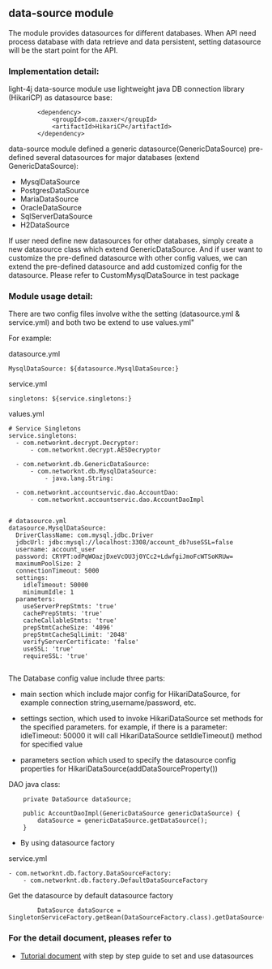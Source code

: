 ## data-source module

The module provides datasources for different databases. When API need  process database with data retrieve and data persistent, setting datasource will be the start point for the API.

### Implementation detail:

light-4j data-source module use lightweight java DB connection library (HikariCP) as datasource base:

```
        <dependency>
            <groupId>com.zaxxer</groupId>
            <artifactId>HikariCP</artifactId>
        </dependency>

```
data-source module defined a generic datasource(GenericDataSource)  pre-defined several datasources for major databases (extend GenericDataSource):

 - MysqlDataSource
 - PostgresDataSource
 - MariaDataSource
 - OracleDataSource
 - SqlServerDataSource
 - H2DataSource

If user need define new datasources for other databases, simply create a new datasource class which extend GenericDataSource. 
And if user want to customize the pre-defined datasource with other config values, we can extend the pre-defined datasource and add customized config for the datasource.
Please refer to CustomMysqlDataSource in test package

### Module usage detail:
 
There are two config files involve withe the setting (datasource.yml & service.yml) and both two be extend to use values.yml"

For example:

datasource.yml

```
MysqlDataSource: ${datasource.MysqlDataSource:}

```  

service.yml

```
singletons: ${service.singletons:}

```

values.yml

```
# Service Singletons
service.singletons:
  - com.networknt.decrypt.Decryptor:
      - com.networknt.decrypt.AESDecryptor

  - com.networknt.db.GenericDataSource:
      - com.networknt.db.MysqlDataSource:
          - java.lang.String: 

  - com.networknt.accountservic.dao.AccountDao:
      - com.networknt.accountservic.dao.AccountDaoImpl


# datasource.yml
datasource.MysqlDataSource:
  DriverClassName: com.mysql.jdbc.Driver
  jdbcUrl: jdbc:mysql://localhost:3308/account_db?useSSL=false
  username: account_user
  password: CRYPT:odPqWOazjDxeVcOU3j0YCc2+LdwfgiJmoFcWTSoKRUw=
  maximumPoolSize: 2
  connectionTimeout: 5000
  settings:
    idleTimeout: 50000
    minimumIdle: 1
  parameters:
    useServerPrepStmts: 'true'
    cachePrepStmts: 'true'
    cacheCallableStmts: 'true'
    prepStmtCacheSize: '4096'
    prepStmtCacheSqlLimit: '2048'
    verifyServerCertificate: 'false'
    useSSL: 'true'
    requireSSL: 'true'


```
The Database config value include three parts:

- main section which include major config for HikariDataSource, for example connection string,username/password, etc.

- settings section, which used to invoke HikariDataSource set methods for the specified parameters.
  for example, if there is a parameter:  idleTimeout: 50000
  it will call HikariDataSource setIdleTimeout() method for specified value
    
- parameters section which used to specify the datasource config properties for HikariDataSource(addDataSourceProperty())                                            
 
DAO java class:

```
    private DataSource dataSource;

    public AccountDaoImpl(GenericDataSource genericDataSource) {
        dataSource = genericDataSource.getDataSource();
    }

```

- By using datasource factory 

service.yml
```
- com.networknt.db.factory.DataSourceFactory:
    - com.networknt.db.factory.DefaultDataSourceFactory
```

Get the datasource by default datasource factory

```
        DataSource dataSource = SingletonServiceFactory.getBean(DataSourceFactory.class).getDataSource("OracleDataSource");
```


### For the detail document, pleases refer to

* [Tutorial document](https://doc.networknt.com/concern/datasource/#readout) with step by step guide to set and use datasources
